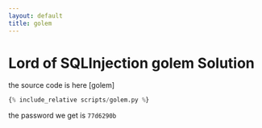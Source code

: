 ```yaml
---
layout: default
title: golem
---
```


# Lord of SQLInjection golem Solution

the source code is here [golem]
```python
{% include_relative scripts/golem.py %}
```


the password we get is `77d6290b`
